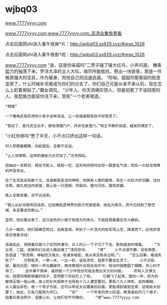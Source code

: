 # wjbq03
www.7777yyyy.com

www.7777yyyy.com,www.7777yyyy.com_高清全集免费看

点击后面网zhi进入看午夜爽*片：http://wjbq03.ss929.xyz/#resp_1026

点击后面网zhi进入看午夜影*视：http://wjbq03.ss929.xyz/#resp_1026

www.7777yyyy.com    “诶，这是你亲戚吗”二秃子碰了碰大红鸟，小声问道。    嫩条猛力的抽落下来，罗浮大泽的主人大叫，竭尽所能抵抗，祭出一块兽骨，那是一件极其强大的宝具，作为替身，而他自己则迅速逃遁。    “哎呦，姐姐你那美丽的脸皮变厚了，什么时候补天阁成为你们的分支了，你们自己可是从来不承认的，现在怎么上赶着倒贴了。”魔女调侃。    “少年人。你天资确实惊人，但是招惹了不该招惹的人，我昆族岂能容你活下来，受死”一个老者喝道。

    “啊噗”

    一个嘴角还有奶渍的小孩子这样说话，让一些强者都有些不好意思了。

    “我说了，是代武王出手，替他清理门户，并非无故登门。”雨王平静的说道，越发的镇定了。

“小红你疼吗”憋了半天，小不点只挤出这样一句话。

    村人怒瞪着眼睛，向前望去，全都不说话。

    “让人惊悚啊，这样的爆发力太可怕了。”鸟爷惊叹。

    他抽出一支箭羽，搭在弓箭上，轻轻一拉，这天地间顿时出现一股莫名气息，而后一头蛟龙咆哮的声音发出。

    这个生灵高足有数十丈，浑身都是圣洁的神辉，他拥有人类的躯体，背生一对巨大的羽翼，洁白无暇，面孔相当的英俊，眉心有一只竖眼，开阖间，雷光闪烁，震耳欲聋。

    族人全都发傻，说不出话来。

    “枫儿从补天阁传回消息，已经确定虚神界的孩子究竟是谁，他名为昊天，而今已经到了断空城，肯定要进百断山。”

    显然，他也看出来了，这只金色的小猴子有绝大的来头，不能轻易暴露在世人眼前。

    几乎一瞬间，他们就横空而过，远离皇城，来到了一片浩大的校军场上空，降落而下，此地非常适合强者决战:

    话虽如此，但随着后面几个区同样凄冷，众人的心一下子沉了下去，脸色越发的难看。    “大壮哥、二猛、皮猴你们也进入搬血境了”清风惊讶。    “哧”    小不点很平静，没有惧意，自语道：“祭灵啊，神秘而又强大，有诸多秘密，我从来没有杀过呢。”:    “怎么回事，难道失败了”    万物有灵，一草一木，一尘一砂，皆有灵性，就更不要说生灵了。    小不点狐疑，看向光团，啵的一声光幕破开，两块青铜片出现在他手中，他当时就瞪圆了眼睛，开心的不得了。    这件事不简单，虽然是一个少年但也可能会惹出天大的问题。    所有人又惧又怕，但更同情那倒霉的孩子，显然那个存在盯上了他。    它横飞了起来，轰的一声，庞大的躯体压塌一座山峰，身上的补天阁弟子当场有十几人遭受重创，更有八九人惨死，血肉模糊。    众人露出异色，收一个奇才为徒，还可以带走太古魔禽的后裔，更能得到狻猊宝骨，这笔帐太划算了。故此，又有几股势力开口。    “杀”    一个年老的修士叹道，教育身前的几个弟子，指着石昊当例子，语重心长，让他们切不可模仿。    “哧”www.7777yyyy.com
